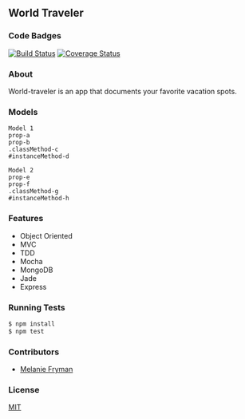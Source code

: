 ## World Traveler
### Code Badges
[![Build Status](https://travis-ci.org/mlfryman/world-traveler.svg)](https://travis-ci.org/mlfryman/world-traveler)
[![Coverage Status](https://coveralls.io/repos/mlfryman/world-traveler/badge.png)](https://coveralls.io/r/mlfryman/world-traveler)

### About
World-traveler is an app that documents your favorite vacation spots.

### Models
```
Model 1
prop-a
prop-b
.classMethod-c
#instanceMethod-d
```

```
Model 2
prop-e
prop-f
.classMethod-g
#instanceMethod-h
```

### Features
- Object Oriented
- MVC
- TDD
- Mocha
- MongoDB
- Jade
- Express

### Running Tests
```bash
$ npm install
$ npm test
```

### Contributors
- [Melanie Fryman](https://github.com/mlfryman)

### License
[MIT](LICENSE)

